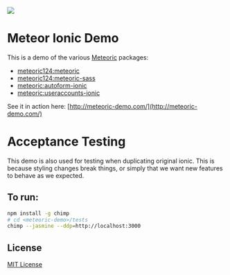 ![](http://f.cl.ly/items/391y4708420P0H001k1G/meteoric.png)

# Meteor Ionic Demo

This is a demo of the various [Meteoric](https://github.com/meteoric124) packages:

- [meteoric124:meteoric](https://github.com/meteoric124/meteoric)
- [meteoric124:meteoric-sass](https://github.com/meteoric/ionic-sass)
- [meteoric:autoform-ionic](https://github.com/meteoric124/meteoric-sass)
- [meteoric:useraccounts-ionic](https://github.com/meteoric/useraccounts-ionic)

See it in action here: [http://meteoric-demo.com/](http://meteoric-demo.com/)

# Acceptance Testing

This demo is also used for testing when duplicating original ionic. This is because styling changes break things,
or simply that we want new features to behave as we expected.

## To run:

```bash
npm install -g chimp
# cd <meteoric-demo>/tests
chimp --jasmine --ddp=http://localhost:3000
```

## License
[MIT License](https://github.com/meteoric/demo/blob/master/LICENSE)
